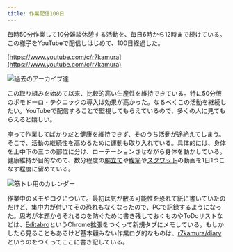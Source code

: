 ```yaml
---
title: 作業配信100日
---
```

毎時50分作業して10分雑談休憩する活動を、毎日6時から12時まで続けている。この様子をYouTubeで配信しはじめて、100日経過した。

[https://www.youtube.com/c/r7kamura](https://www.youtube.com/c/r7kamura)

![](https://lh3.googleusercontent.com/docs/ADP-6oGCKWPi7fB9rXDFzO6RT3mW2mWCh8mXL6Lh_CUSgKjpb2f117QEyQusMreTd5LY4h-yUv5Ap2OIqgRBoHPGtkfUL1MmS8kOTyoZVofbw38RsJB3gUfbiN2pHDvwBFiyjYxcjVAoOOASJSwf9gRAy9OYA2sQXMdM84nf00COrW9Ri3tYsi9qfGNYNckytXXtlgBRmoYKzGuqEu32ZJpfCq2dlWw-7a3UmAlbYuCvd1uJ2Nm9UrJ4uRC5-0joYfrId8UjcUqsTt3xATHL2yZE0EJX9K1VZIUpYxCsHNaIPA5H0jwoMeuum02fzHk3kjB3zoG5gRqLgv8Z95WVlLGBnEXLjCf8SfP1xZbTjEhtrOj2UZY4T0ZbmT3I1Oyz7F8Afcb_ziZl4HZaPr4NBpz_DZaR8Vn6D803lIPJS7AVGcPc_jj7_TYBAIUWiVgTNTqNsWUUouOYTW6wh-ZrPMZwkDHM5o1daRWiw6IL3e2JypWFUUMVPVWsQoOHTfDg-u9CfFlDs_TN-8ydoQotlgqRdYwsgskfF5KpRYSHEXa4SatLoHHsXOIKpqwo1RPBh-l0h1z_QYwWNnR4yagV0J_ZXFWZt7yVhCaCHDI5MGTmCcNUxNqZWjMg_iVNIYvmIyBFZoEI1_x74Teire9MlXQNaYEkHw5Ukrx1RbtpVKOPGPj9VzwBcdIpGfvA3geelRJA4nJ-d-EXxKAPKdFGhevDkxumaZbsM0KEleIT_GUffHogBWJyhxSzbVSx_iN3Kb1Q4SS3zk8Lp-b0XS4mefMt_PS0_WPtWeF0HlDSwIFqpn0g8efDKlVnhBwHSPAqHfA-rBB1s81BbJOBRB8Is_hhqW-nZ78LBuhLNOC201ruo1rUSUDKXacVeyoW0JvzKMsb0jpkvVJAgqMo4zhNiJ7ck-3HD41gcHBl8vWnugTmr4u_75dIUiNCkL1acz1fHqZ8XSI1UYsKPh1_CRcWUR0PCC6fLuQDoSQDYLVp9ZMmk4pECbFpRXL-NTZuRdbD6oXFrRSYCt7HOJ6dVJlv1Hw_19rG3K6B_W9v368441Z9bW2129--imCJqZwcCfGC--ispBpi6zrJcwZSi3FHIHZ7tZeaWzm7s55aqTeVP0w0eaASOmMXdg43hwTk3mO1LDJ7ksvcIiY37L6TkTGGhE5FdBCQ189R7ibldajy2bpZl8mLBU3MPjMnShN_bHz13wVIKNMHbGtoIJf0gjh3FyX9R7mUsdkw4hrO27NtxXqtaesqKGm9Ow "過去のアーカイブ達")

この取り組みを始めて以来、比較的高い生産性を維持できている。特に50分版のポモドーロ・テクニックの導入は効果が高かった。なるべくこの活動を継続したい。YouTubeで配信することで監視してもらえているので、多くの人に見てもらえると嬉しい。

座って作業してばかりだと健康を維持できず、そのうち活動が途絶えてしまう。そこで、活動の継続性を高めるために運動も取り入れている。具体的には、身体を上中下の三つの部位に分け、ローテーションさせながら身体を動かしている。健康維持が目的なので、数分程度の[腕立て](https://www.youtube.com/watch?v=AL6KJ4gPx0c)や[腹筋](https://www.youtube.com/watch?v=RXlnM5K6vMc)や[スクワット](https://www.youtube.com/watch?v=LOuh44mpQRg)の動画を1日1つこなす程度に留めている。

![](https://lh3.googleusercontent.com/docs/ADP-6oGZrRAROmhA2lG1xTYuUQHuu7zdswgoUYW1JnfETt0XlWlN_BZR743xMATCsl5pRkA_VpVwGKbj2Q6y3flq0rmIxzxd1hf4ZoyFLGZx8heMxNrBi9MAJIp3xEs5CAjUWo6ib_-G4v8j1W0DRX-L7TwrCC2qvQZiN_jEuQUZRwtOxjpfJPQ-k47XzT5YqFt7DxzpZoql8p5UDXJjjE703FC-APvEz8p88b8pBCS8A_RxrwANLQaFhBL8PAp8S3i-eKmjnQev3I4jOMvCyQ7Gh_hBvPqq57I-uki3PiSkUxDA5kwolxwJOIiMb0bOOk_iHDltJfqF8AKInao5aLbLC3CeH1vj4h0ug6RzGt0UrxAsJOlUqLdAh4qH_hQtTmsGSBTAbuu0y9YkmYjcw3ZdFdPGZSjfpo1VEeyUtFwFqQgOVt3l9AgRza6F2KMvKHYDjFQJp7n2mgSWqXPFl9iU2gNYnXC9APF7R8GwbiAUSZUYgtYfNhjHkAUg8ENMBk_78aC_ZD9RKmZ9zBhTv-FOBYw595n10DKjm1MAb756sbxyg10TvNXgnnJIaJW7bmffjFGqlLYbEqSRYL1mhl4lP1Bsaq3ADWeAkfVF88xLF7E4MXkLknfs-sWzOKz2pt0kj6Blgbg0eq7sIH8KSHpvcxEgaS1ojh2nRU617niZtLqacUDG0UjfypNWt4-cYRaWHNoIWORvCbkWdsXh5iuTy1Z_m3aGRi08ITgiKwqBo2uF3IB6-SzOsJP8SgBkAIlyQChf4tClgv_htnFoTy-8u2ndkfnhACGQtr6B4reNjhROiNMw6E3efF-6gnPrruCzS9JbP2gx6mL36EqrR7el3wsZUSORl1dZG8T3eW85EKJWeOIMrwGjVEqdezd0AgeOe-k1ycTj7V-qM6ULt70yfnW1Fi1bKc10L-C2OZ7PFOumMJ8xba7l-rRdJDdfTeEXfRuYMA_BOvULzDy2Wds4VQWJ38o08lMvLKPWihFti10iExQfOS2sx_rcP79fHm3x9QRao6O8-XV36d-4fMdplPX5P7py0b4myBcV-AkK1G-PnxHrHE2z_eFRnYmmscPFt-sDJv9fHBAZC7p8-FQgPdp2I6GCwRiY3Psu6xMca9Q-SM5aJap5d3tb4V05djF3-JAwnQdnpobfzqbjihC0iYRCz_LO81RztuqHAafwr820VYItoBJeTXJpOYRhu0kO45nT42P1CoQ2iqtTc0dehpl1ijEkX46A6VjG-4IaWUfhFGia "筋トレ用のカレンダー")

作業中のメモやログについて。最初は気が散る可能性を恐れて紙に書いていたのだけど、集中力が付いてその恐れもなくなったので、PCで記録するようになった。思考が本題からそれるのを防ぐために書き残しておくものやToDoリストなどは、[Editabro](https://chrome.google.com/webstore/detail/editabro/eodgdnjgkjjlohklhoaapfhghgcoihmf)というChrome拡張をつくって新規タブにメモしている。もしかしたら見ることもあるけど基本顧みない作業ログ的なものは、[r7kamura/diary](https://r7kamura.github.io/diary/)というのをつくってここに書き記している。
